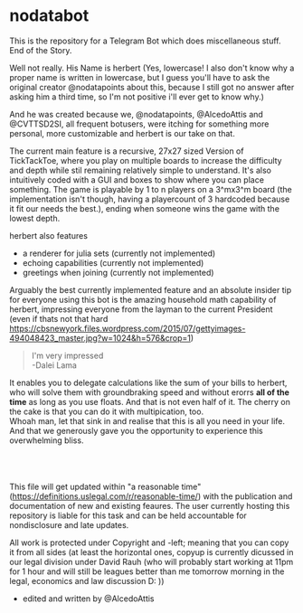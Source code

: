 # nodatabot
This is the repository for a Telegram Bot which does miscellaneous stuff.  
End of the Story.
  
Well not really. His Name is herbert (Yes, lowercase! I also don't know why a proper name is written in lowercase,
but I guess you'll have to ask the original creator @nodatapoints about this, because I still got no answer after asking
him a third time, so I'm not positive i'll ever get to know why.)

And he was created because we, @nodatapoints, @AlcedoAttis and @CVTTSD2SI, all frequent botusers,
were itching for something more personal, more customizable and herbert is our take on that.

The current main feature is a recursive, 27x27 sized Version of TickTackToe, where you play on multiple boards to increase the
difficulty and depth while stil remaining relatively simple to understand. It's also intuitively coded
with a GUI and boxes to show where you can place something.
The game is playable by 1 to n players on a 3^mx3^m board (the implementation isn't though, having a playercount of 3 hardcoded
because it fit our needs the best.), ending when someone wins the game with the lowest depth.

herbert also features
- a renderer for julia sets (currently not implemented)
- echoing capabilities      (currently not implemented)
- greetings when joining    (currently not implemented)

Arguably the best currently implemented feature and an absolute insider tip for everyone using this bot is the amazing
household math capability of herbert, impressing everyone from the layman to the current President (even if thats not that hard
https://cbsnewyork.files.wordpress.com/2015/07/gettyimages-494048423_master.jpg?w=1024&h=576&crop=1) 

> I'm very impressed <br/> -Dalei Lama

It enables you to delegate calculations like the sum of your bills to herbert, who will solve them with groundbraking speed
and without erorrs **all of the time** as long as you use floats. And that is not even half of it.
The cherry on the cake is that you can do it with multipication, too.  
Whoah man, let that sink in and realise that this is all you need in your life.
And that we generously gave you the opportunity to experience this overwhelming bliss.

<br/> <br/> <br/>
This file will get updated within "a reasonable time" (https://definitions.uslegal.com/r/reasonable-time/)
with the publication and documentation of new and existing feaures. The user currently hosting this repository is liable
for this task and can be held accountable for nondisclosure and late updates.

All work is protected under Copyright and -left; meaning that you can copy it from all sides
(at least the horizontal ones, copyup is currently dicussed in our legal division under David Rauh
(who will probably start working at 11pm for 1 hour and will still be leagues better than me tomorrow morning in the legal,
economics and law discussion D: ))

- edited and written by @AlcedoAttis
